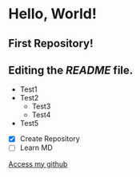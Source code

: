 # Hello, World!
## **First Repository!**
Editing the *README* file.
---
* Test1
* Test2
   * Test3
   * Test4
* Test5

- [x] Create Repository
- [ ] Learn MD

[Access my github](https://github.com/gpe0)